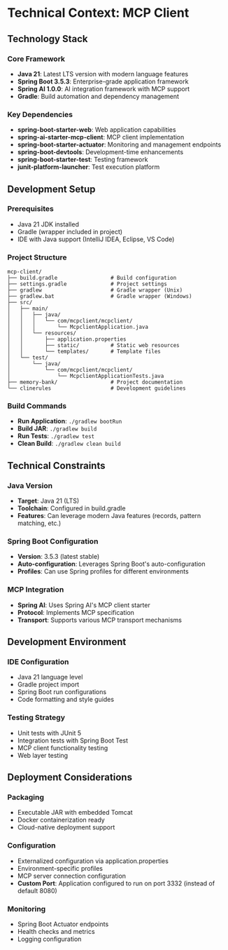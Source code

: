 # Technical Context: MCP Client

## Technology Stack

### Core Framework
- **Java 21**: Latest LTS version with modern language features
- **Spring Boot 3.5.3**: Enterprise-grade application framework
- **Spring AI 1.0.0**: AI integration framework with MCP support
- **Gradle**: Build automation and dependency management

### Key Dependencies
- **spring-boot-starter-web**: Web application capabilities
- **spring-ai-starter-mcp-client**: MCP client implementation
- **spring-boot-starter-actuator**: Monitoring and management endpoints
- **spring-boot-devtools**: Development-time enhancements
- **spring-boot-starter-test**: Testing framework
- **junit-platform-launcher**: Test execution platform

## Development Setup

### Prerequisites
- Java 21 JDK installed
- Gradle (wrapper included in project)
- IDE with Java support (IntelliJ IDEA, Eclipse, VS Code)

### Project Structure
```
mcp-client/
├── build.gradle                 # Build configuration
├── settings.gradle              # Project settings
├── gradlew                      # Gradle wrapper (Unix)
├── gradlew.bat                  # Gradle wrapper (Windows)
├── src/
│   ├── main/
│   │   ├── java/
│   │   │   └── com/mcpclient/mcpclient/
│   │   │       └── McpclientApplication.java
│   │   └── resources/
│   │       ├── application.properties
│   │       ├── static/          # Static web resources
│   │       └── templates/       # Template files
│   └── test/
│       └── java/
│           └── com/mcpclient/mcpclient/
│               └── McpclientApplicationTests.java
├── memory-bank/                 # Project documentation
└── clinerules                   # Development guidelines
```

### Build Commands
- **Run Application**: `./gradlew bootRun`
- **Build JAR**: `./gradlew build`
- **Run Tests**: `./gradlew test`
- **Clean Build**: `./gradlew clean build`

## Technical Constraints

### Java Version
- **Target**: Java 21 (LTS)
- **Toolchain**: Configured in build.gradle
- **Features**: Can leverage modern Java features (records, pattern matching, etc.)

### Spring Boot Configuration
- **Version**: 3.5.3 (latest stable)
- **Auto-configuration**: Leverages Spring Boot's auto-configuration
- **Profiles**: Can use Spring profiles for different environments

### MCP Integration
- **Spring AI**: Uses Spring AI's MCP client starter
- **Protocol**: Implements MCP specification
- **Transport**: Supports various MCP transport mechanisms

## Development Environment

### IDE Configuration
- Java 21 language level
- Gradle project import
- Spring Boot run configurations
- Code formatting and style guides

### Testing Strategy
- Unit tests with JUnit 5
- Integration tests with Spring Boot Test
- MCP client functionality testing
- Web layer testing

## Deployment Considerations

### Packaging
- Executable JAR with embedded Tomcat
- Docker containerization ready
- Cloud-native deployment support

### Configuration
- Externalized configuration via application.properties
- Environment-specific profiles
- MCP server connection configuration
- **Custom Port**: Application configured to run on port 3332 (instead of default 8080)

### Monitoring
- Spring Boot Actuator endpoints
- Health checks and metrics
- Logging configuration
